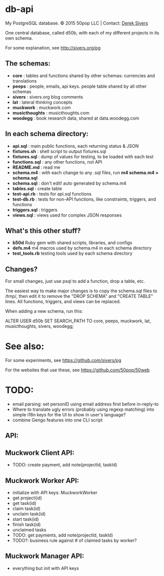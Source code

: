 # db-api

My PostgreSQL database.  © 2015 50pop LLC | Contact: [Derek Sivers](http://sivers.org/)

One central database, called d50b, with each of my different projects in its own schema.

For some explanation, see <http://sivers.org/pg>

## The schemas:

* **core** : tables and functions shared by other schemas: currencies and translations
* **peeps** : people, emails, api keys. people table shared by all other schemas
* **sivers** : sivers.org blog comments
* **lat** : lateral thinking concepts
* **muckwork** : muckwork.com
* **musicthoughts** : musicthoughts.com
* **woodegg** : book research data, shared at data.woodegg.com

## In each schema directory:

* **api.sql** : main public functions, each returning status & JSON
* **fixtures.sh** : shell script to output fixtures.sql
* **fixtures.sql** : dump of values for testing, to be loaded with each test
* **functions.sql** : any other functions, not API
* **README.md** : read me
* **schema.m4** : with each change to any .sql files, run **m4 schema.m4 > schema.sql**
* **schema.sql** : don't edit! auto generated by schema.m4
* **tables.sql** : create table
* **test-api.rb** : tests for api.sql functions
* **test-db.rb** : tests for non-API functions, like constraints, triggers, and functions
* **triggers.sql** : triggers
* **views.sql** : views used for complex JSON responses

## What's this other stuff?

* **b50d** Ruby gem with shared scripts, libraries, and configs
* **defs.m4** m4 macros used by schema.m4 in each schema directory
* **test_tools.rb** testing tools used by each schema directory


## Changes?

For small changes, just use psql to add a function, drop a table, etc.

The easiest way to make major changes is to copy the schema.sql files to /tmp/, then edit it to remove the "DROP SCHEMA" and "CREATE TABLE" lines.  All functions, triggers, and views can be replaced.

When adding a new schema, run this:

ALTER USER d50b SET SEARCH_PATH TO core, peeps, muckwork, lat, musicthoughts, sivers, woodegg;

# See also:

For some experiments, see <https://github.com/sivers/pg>

For the websites that use these, see <https://github.com/50pop/50web>

# TODO:

* email parsing: set personID using email address first before in-reply-to
* Where to translate ugly errors (probably using regexp matching) into simple i18n keys for the UI to show in user's language?
* combine Gengo features into one CLI script

## API:

## Muckwork Client API:

* TODO: create payment, add note(projectId, taskId)

## Muckwork Worker API:

* initialize with API keys: MuckworkWorker
* get project(id)
* get task(id)
* claim task(id)
* unclaim task(id)
* start task(id)
* finish task(id)
* unclaimed tasks
* TODO: get payments, add note(projectId, taskId)
* TODO?: business rule against # of claimed tasks by worker?

## Muckwork Manager API:

* everything but init with API keys

